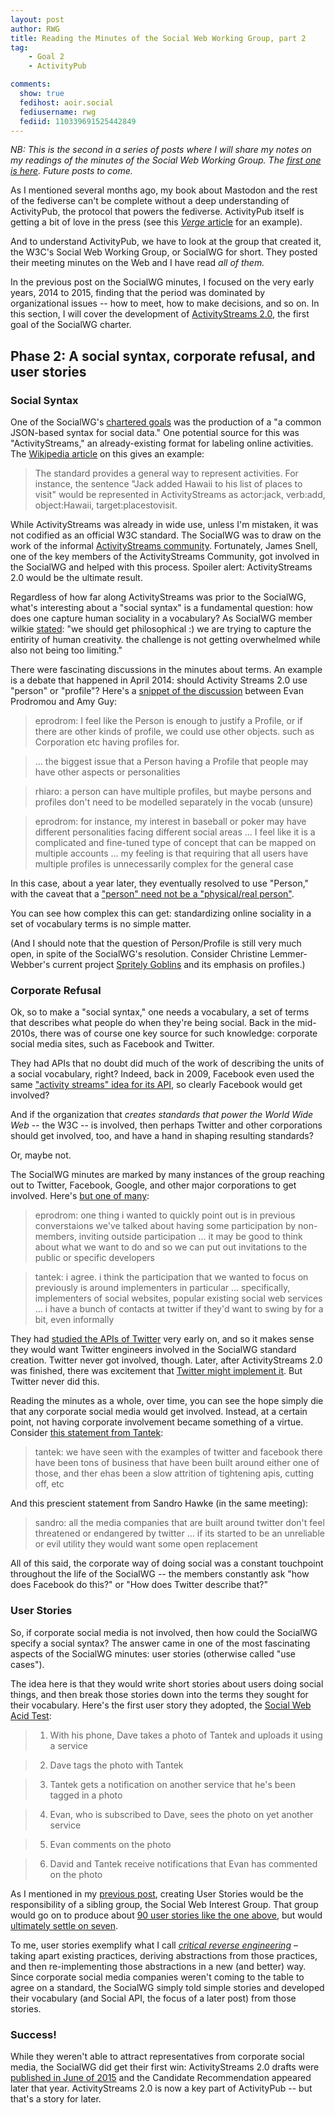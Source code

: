 ```yaml
---
layout: post
author: RWG
title: Reading the Minutes of the Social Web Working Group, part 2
tag:
    - Goal 2
    - ActivityPub

comments: 
  show: true
  fedihost: aoir.social
  fediusername: rwg
  fediid: 110339691525442849
---
```

_NB: This is the second in a series of posts where I will share my notes on my readings of the minutes of the Social Web Working Group. The [first one is here](/2023/01/20/ActivityPub1.html). Future posts to come._

As I mentioned several months ago, my book about Mastodon and the rest of the fediverse can't be complete without a deep understanding of ActivityPub, the protocol that powers the fediverse. ActivityPub itself is getting a bit of love in the press (see this [*Verge* article](https://www.theverge.com/2023/4/20/23689570/activitypub-protocol-standard-social-network) for an example).

And to understand ActivityPub, we have to look at the group that created it, the W3C's Social Web Working Group, or SocialWG for short. They posted their meeting minutes on the Web and I have read *all of them.*

In the previous post on the SocialWG minutes, I focused on the very early years, 2014 to 2015, finding that the period was dominated by organizational issues -- how to meet, how to make decisions, and so on. In this section, I will cover the development of [ActivityStreams 2.0](https://www.w3.org/TR/activitystreams-core/), the first goal of the SocialWG charter.

<!-- more -->

## Phase 2: A social syntax, corporate refusal, and user stories

### Social Syntax
One of the SocialWG's [chartered goals](https://www.w3.org/2013/socialweb/social-wg-charter.html) was the production of a "a common JSON-based syntax for social data." One potential source for this was "ActivityStreams," an already-existing format for labeling online activities. The [Wikipedia article](https://en.wikipedia.org/w/index.php?title=Activity_Streams_(format)&oldid=1153983815) on this gives an example:

> The standard provides a general way to represent activities. For instance, the sentence "Jack added Hawaii to his list of places to visit" would be represented in ActivityStreams as actor:jack, verb:add, object:Hawaii, target:placestovisit.

While ActivityStreams was already in wide use, unless I'm mistaken, it was not codified as an official W3C standard. The SocialWG was to draw on the work of the informal [ActivityStreams community](https://activitystrea.ms/specs/json/1.0/). Fortunately, James Snell, one of the key members of the ActivityStreams Community, got involved in the SocialWG and helped with this process. Spoiler alert: ActivityStreams 2.0 would be the ultimate result.

Regardless of how far along ActivityStreams was prior to the SocialWG, what's interesting about a "social syntax" is a fundamental question: how does one capture human sociality in a vocabulary? As SocialWG member wilkie [stated](https://www.w3.org/wiki/Socialwg/2015-01-06-minutes): "we should get philosophical :) we are trying to capture the entirity of human creativity. the challenge is not getting overwhelmed while also not being too limiting."

There were fascinating discussions in the minutes about terms. An example is a debate that happened in April 2014: should Activity Streams 2.0 use "person" or "profile"? Here's a [snippet of the discussion](https://www.w3.org/wiki/Socialwg/2015-04-14-minutes) between Evan Prodromou and Amy Guy:
> eprodrom: I feel like the Person is enough to justify a Profile, or if there are other kinds of profile, we could use other objects. such as Corporation etc having profiles for.

> ... the biggest issue that a Person having a Profile that people may have other aspects or personalities

> rhiaro: a person can have multiple profiles, but maybe persons and profiles don't need to be modelled separately in the vocab (unsure)

> eprodrom: for instance, my interest in baseball or poker may have different personalities facing different social areas
> ... I feel like it is a complicated and fine-tuned type of concept that can be mapped on multiple accounts
> ... my feeling is that requiring that all users have multiple profiles is unnecessarily complex for the general case

In this case, about a year later, they eventually resolved to use "Person," with the caveat that a ["person" need not be a "physical/real person"](https://www.w3.org/wiki/Socialwg/2015-05-04-minutes).

You can see how complex this can get: standardizing online sociality in a set of vocabulary terms is no simple matter.

(And I should note that the question of Person/Profile is still very much open, in spite of the SocialWG's resolution. Consider Christine Lemmer-Webber's current project [Spritely Goblins](https://spritely.institute/goblins/) and its emphasis on profiles.)

### Corporate Refusal
Ok, so to make a "social syntax," one needs a vocabulary, a set of terms that describes what people do when they're being social. Back in the mid-2010s, there was of course one key source for such knowledge: corporate social media sites, such as Facebook and Twitter.

They had APIs that no doubt did much of the work of describing the units of a social vocabulary, right? Indeed, back in 2009, Facebook even used the same ["activity streams" idea for its API](https://web.archive.org/web/20090430134956/http://www.computerworld.com/action/article.do?command=viewArticleBasic&articleId=9132182&intsrc=news_ts_head), so clearly Facebook would get involved?

And if the organization that *creates standards that power the World Wide Web* -- the W3C -- is involved, then perhaps Twitter and other corporations should get involved, too, and have a hand in shaping resulting standards?

Or, maybe not.

The SocialWG minutes are marked by many instances of the group reaching out to Twitter, Facebook, Google, and other major corporations to get involved. Here's [but one of many](https://www.w3.org/wiki/Socialwg/2015-09-29-minutes):

> eprodrom: one thing i wanted to quickly point out is in previous converstaions we've talked about having some participation by non-members, inviting outside participation
> ... it may be good to think about what we want to do and so we can put out invitations to the public or specific developers

> tantek: i agree. i think the participation that we wanted to focus on previously is around implementers in particular
> ... specifically, implementers of social websites, popular existing social web services
> ... i have a bunch of contacts at twitter if they'd want to swing by for a bit, even informally

They had [studied the APIs of Twitter](https://www.w3.org/wiki/Socialwg/2014-11-18-minutes) very early on, and so it makes sense they would want Twitter engineers involved in the SocialWG standard creation. Twitter never got involved, though. Later, after ActivityStreams 2.0 was finished, there was excitement that [Twitter might implement it](https://www.w3.org/wiki/Socialwg/2016-10-18-minutes). But Twitter never did this.

Reading the minutes as a whole, over time, you can see the hope simply die that any corporate social media would get involved. Instead, at a certain point, not having corporate involvement became something of a virtue. Consider [this statement from Tantek](https://www.w3.org/wiki/Socialwg/2016-06-06-minutes):

> tantek: we have seen with the examples of twitter and facebook there have been tons of business that have been built around either one of those, and ther ehas been a slow attrition of tightening apis, cutting off, etc

And this prescient statement from Sandro Hawke (in the same meeting):

> sandro: all the media companies that are built around twitter don't feel threatened or endangered by twitter
> ... if its started to be an unreliable or evil utility they would want some open replacement

All of this said, the corporate way of doing social was a constant touchpoint throughout the life of the SocialWG -- the members constantly ask "how does Facebook do this?" or "How does Twitter describe that?"

### User Stories
So, if corporate social media is not involved, then how could the SocialWG specify a social syntax? The answer came in one of the most fascinating aspects of the SocialWG minutes: user stories (otherwise called "use cases").

The idea here is that they would write short stories about users doing social things, and then break those stories down into the terms they sought for their vocabulary. Here's the first user story they adopted, the [Social Web Acid Test](https://www.w3.org/2005/Incubator/federatedsocialweb/wiki/SWAT0):

> 1. With his phone, Dave takes a photo of Tantek and uploads it using a service

> 2. Dave tags the photo with Tantek

> 3. Tantek gets a notification on another service that he's been tagged in a photo

> 4. Evan, who is subscribed to Dave, sees the photo on yet another service

> 5. Evan comments on the photo

> 6. David and Tantek receive notifications that Evan has commented on the photo

As I mentioned in my [previous post](/2023/01/20/ActivityPub1.html), creating User Stories would be the responsibility of a sibling group, the Social Web Interest Group. That group would go on to produce about [90 user stories like the one above](https://www.w3.org/wiki/Socialwg/Social_API/User_stories), but would [ultimately settle on seven](https://www.w3.org/wiki/Socialwg/2015-02-03-minutes).

To me, user stories exemplify what I call _[critical reverse engineering](https://www.amazon.com/Reverse-Engineering-Social-Media-Capitalism/dp/1439910359)_ – taking apart existing practices, deriving abstractions from those practices, and then re-implementing those abstractions in a new (and better) way. Since corporate social media companies weren't coming to the table to agree on a standard, the SocialWG simply told simple stories and developed their vocabulary (and Social API, the focus of a later post) from those stories.

### Success!
While they weren't able to attract representatives from corporate social media, the SocialWG did get their first win: ActivityStreams 2.0 drafts were [published in June of 2015](https://www.w3.org/wiki/Socialwg/2015-06-30-minutes) and the Candidate Recommendation appeared later that year. ActivityStreams 2.0 is now a key part of ActivityPub -- but that's a story for later.

